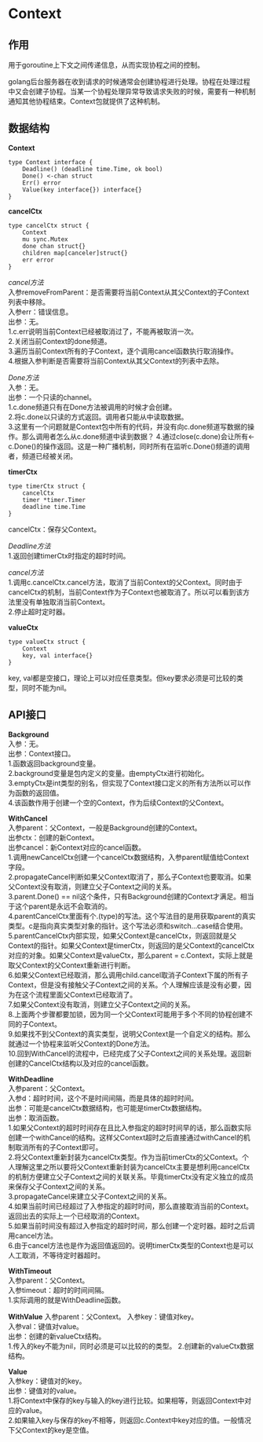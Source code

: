 # Context
## 作用
用于goroutine上下文之间传递信息，从而实现协程之间的控制。

golang后台服务器在收到请求的时候通常会创建协程进行处理。协程在处理过程中又会创建子协程。当某一个协程处理异常导致请求失败的时候，需要有一种机制通知其他协程结束。Context包就提供了这种机制。

## 数据结构
**Context**  

    type Context interface {
        Deadline() (deadline time.Time, ok bool)
        Done() <-chan struct
        Err() error
        Value(key interface{}) interface{}
    }

**cancelCtx**  

    type cancelCtx struct {
        Context
        mu sync.Mutex
        done chan struct{}
        children map[canceler]struct{}
        err error
    }

*cancel方法*  
入参removeFromParent：是否需要将当前Context从其父Context的子Context列表中移除。  
入参err：错误信息。  
出参：无。  
1.c.err说明当前Context已经被取消过了，不能再被取消一次。  
2.关闭当前Context的done频道。  
3.遍历当前Context所有的子Context，逐个调用cancel函数执行取消操作。  
4.根据入参判断是否需要将当前Context从其父Context的列表中去除。

*Done方法*  
入参：无。  
出参：一个只读的channel。  
1.c.done频道只有在Done方法被调用的时候才会创建。  
2.将c.done以只读的方式返回。调用者只能从中读取数据。  
3.这里有一个问题就是Context包中所有的代码，并没有向c.done频道写数据的操作。那么调用者怎么从c.done频道中读到数据？
4.通过close(c.done)会让所有<-c.Done()的操作返回。这是一种广播机制，同时所有在监听c.Done()频道的调用者，频道已经被关闭。

**timerCtx**

    type timerCtx struct {
        cancelCtx
        timer *timer.Timer
        deadline time.Time
    }
cancelCtx：保存父Context。

*Deadline方法*  
1.返回创建timerCtx时指定的超时时间。

*cancel方法*  
1.调用c.cancelCtx.cancel方法，取消了当前Context的父Context。同时由于cancelCtx的机制，当前Context作为子Context也被取消了。所以可以看到该方法里没有单独取消当前Context。  
2.停止超时定时器。

**valueCtx**

    type valueCtx struct {
        Context
        key, val interface{}
    }
key, val都是空接口，理论上可以对应任意类型。但key要求必须是可比较的类型，同时不能为nil。

## API接口
**Background**  
入参：无。  
出参：Context接口。  
1.函数返回background变量。  
2.background变量是包内定义的变量。由emptyCtx进行初始化。  
3.emptyCtx是int类型的别名，但实现了Context接口定义的所有方法所以可以作为函数的返回值。  
4.该函数作用于创建一个空的Context，作为后续Context的父Context。

**WithCancel**  
入参parent：父Context，一般是Background创建的Context。  
出参ctx：创建的新Context。  
出参cancel：新Context对应的cancel函数。  
1.调用newCancelCtx创建一个cancelCtx数据结构，入参parent赋值给Context字段。  
2.propagateCancel判断如果父Context取消了，那么子Context也要取消。如果父Context没有取消，则建立父子Context之间的关系。  
3.parent.Done() == nil这个条件，只有Background创建的Context才满足。相当于这个parent是永远不会取消的。  
4.parentCancelCtx里面有个.(type)的写法。这个写法目的是用获取parent的真实类型。c是指向真实类型对象的指针。这个写法必须和switch...case结合使用。  
5.parentCancelCtx内部实现，如果父Context是cancelCtx，则返回就是父Context的指针。如果父Context是timerCtx，则返回的是父Context的cancelCtx对应的对象。如果父Context是valueCtx，那么parent = c.Context，实际上就是取父Context的父Context重新进行判断。  
6.如果父Context已经取消，那么调用child.cancel取消子Context下属的所有子Context，但是没有接触父子Context之间的关系。个人理解应该是没有必要，因为在这个流程里面父Context已经取消了。    
7.如果父Context没有取消，则建立父子Context之间的关系。  
8.上面两个步骤都要加锁，因为同一个父Context可能用于多个不同的协程创建不同的子Context。  
9.如果找不到父Context的真实类型，说明父Context是一个自定义的结构。那么就通过一个协程来监听父Context的Done方法。  
10.回到WithCancel的流程中，已经完成了父子Context之间的关系处理。返回新创建的CancelCtx结构以及对应的cancel函数。  

**WithDeadline**  
入参parent：父Context。  
入参d：超时时间，这个不是时间间隔，而是具体的超时时间。  
出参：可能是cancelCtx数据结构，也可能是timerCtx数据结构。  
出参：取消函数。  
1.如果父Context的超时时间存在且比入参指定的超时时间早的话，那么函数实际创建一个withCancel的结构。这样父Context超时之后直接通过withCancel的机制取消所有的子Context即可。  
2.将父Context重新封装为cancelCtx类型。作为当前timerCtx的父Context。个人理解这里之所以要将父Context重新封装为cancelCtx主要是想利用cancelCtx的机制方便建立父子Context之间的关联关系。毕竟timerCtx没有定义独立的成员来保存父子Context之间的关系。  
3.propagateCancel来建立父子Context之间的关系。  
4.如果当前时间已经超过了入参指定的超时时间，那么直接取消当前的Context。返回出去的实际上一个已经取消的Context。  
5.如果当前时间没有超过入参指定的超时时间，那么创建一个定时器。超时之后调用cancel方法。  
6.由于cancel方法也是作为返回值返回的。说明timerCtx类型的Context也是可以人工取消，不等待定时器超时。

**WithTimeout**  
入参parent：父Context。  
入参timeout：超时的时间间隔。  
1.实际调用的就是WithDeadline函数。

**WithValue**
入参parent：父Context。
入参key：键值对key。  
入参val：键值对value。  
出参：创建的新valueCtx结构。  
1.传入的key不能为nil，同时必须是可以比较的的类型。
2.创建新的valueCtx数据结构。

**Value**  
入参key：键值对的key。  
出参：键值对的value。  
1.将Context中保存的key与输入的key进行比较。如果相等，则返回Context中对应的value。  
2.如果输入key与保存的key不相等，则返回c.Context中key对应的值。一般情况下父Context的key是空值。